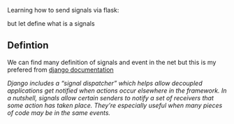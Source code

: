 Learning how to send signals via flask:

but let define what is a signals

## Defintion 

We can find many definition of signals and event in the net but this is my prefered from [django documentation](https://docs.djangoproject.com/en/dev/topics/signals/)

*Django includes a “signal dispatcher” which helps allow decoupled applications get notified when actions occur elsewhere in the framework. 
In a nutshell, signals allow certain senders to notify a set of receivers that some action has taken place. 
They’re especially useful when many pieces of code may be in  the same events.*

